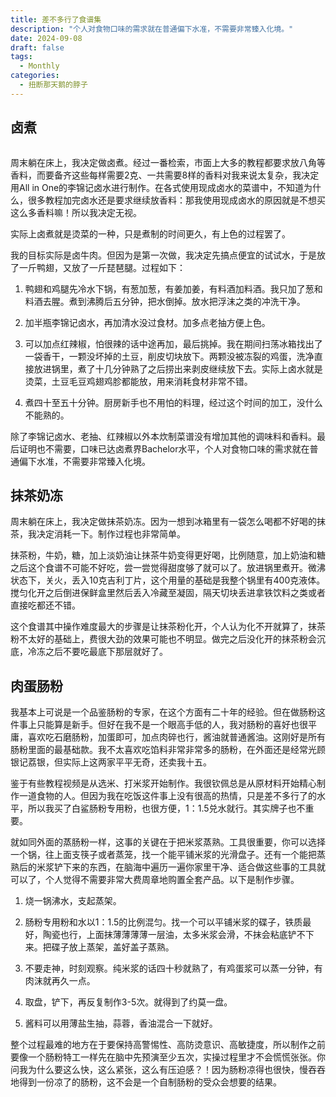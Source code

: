 ```yaml
---
title: 差不多行了食谱集
description: "个人对食物口味的需求就在普通偏下水准，不需要非常臻入化境。"
date: 2024-09-08
draft: false
tags:
  - Monthly
categories:
  - 扭断那天鹅的脖子
---
```



## 卤煮

<img src="/卤煮.jpeg" alt="" class="float-img35">

周末躺在床上，我决定做卤煮。经过一番检索，市面上大多的教程都要求放八角等香料，而要备齐这些每样需要2克、一共需要8样的香料对我来说太复杂，我决定用All in One的李锦记卤水进行制作。在各式使用现成卤水的菜谱中，不知道为什么，很多教程加完卤水还是要求继续放香料：那我使用现成卤水的原因就是不想买这么多香料嘛！所以我决定无视。

实际上卤煮就是烫菜的一种，只是煮制的时间更久，有上色的过程罢了。

我的目标实际是卤牛肉。但因为是第一次做，我决定先搞点便宜的试试水，于是放了一斤鸭翅，又放了一斤琵琶腿。过程如下：

1. 鸭翅和鸡腿先冷水下锅，有葱加葱，有姜加姜，有料酒加料酒。我只加了葱和料酒去腥。煮到沸腾后五分钟，把水倒掉。放水把浮沫之类的冲洗干净。

2. 加半瓶李锦记卤水，再加清水没过食材。加多点老抽方便上色。

3. 可以加点红辣椒，怕很辣的话中途再加，最后挑掉。我在期间扫荡冰箱找出了一袋香干，一颗没坏掉的土豆，削皮切块放下。两颗没被冻裂的鸡蛋，洗净直接放进锅里，煮了十几分钟熟了之后捞出来剥皮继续放下去。实际上卤水就是烫菜，土豆毛豆鸡翅鸡胗都能放，用来消耗食材非常不错。

4. 煮四十至五十分钟。厨房新手也不用怕的料理，经过这个时间的加工，没什么不能熟的。

除了李锦记卤水、老抽、红辣椒以外本炊制菜谱没有增加其他的调味料和香料。最后证明也不需要，口味已达卤煮界Bachelor水平，个人对食物口味的需求就在普通偏下水准，不需要非常臻入化境。

## 抹茶奶冻

周末躺在床上，我决定做抹茶奶冻。因为一想到冰箱里有一袋怎么喝都不好喝的抹茶，我决定消耗一下。制作过程也非常简单。

抹茶粉，牛奶，糖，加上淡奶油让抹茶牛奶变得更好喝，比例随意，加上奶油和糖之后这个食谱不可能不好吃，尝一尝觉得甜度够了就可以了。放进锅里煮开。微沸状态下，关火，丢入10克吉利丁片，这个用量的基础是我整个锅里有400克液体。搅匀化开之后倒进保鲜盒里然后丢入冷藏至凝固，隔天切块丢进拿铁饮料之类或者直接吃都还不错。

这个食谱其中操作难度最大的步骤是让抹茶粉化开，个人认为化不开就算了，抹茶粉不太好的基础上，费很大劲的效果可能也不明显。做完之后没化开的抹茶粉会沉底，冷冻之后不要吃最底下那层就好了。

## 肉蛋肠粉

我基本上可说是一个品鉴肠粉的专家，在这个方面有二十年的经验。但在做肠粉这件事上只能算是新手。但好在我不是一个眼高手低的人，我对肠粉的喜好也很平庸，喜欢吃石磨肠粉，加蛋即可，加点肉碎也行，酱油就普通酱油。这刚好是所有肠粉里面的最基础款。我不太喜欢吃馅料非常非常多的肠粉，在外面还是经常光顾银记荔银，但实际上这两家平平无奇，还卖我十五。

鉴于有些教程视频是从选米、打米浆开始制作。我很钦佩总是从原材料开始精心制作一道食物的人。但因为我在吃饭这件事上没有很高的热情，只是差不多行了的水平，所以我买了白鲨肠粉专用粉，也很方便，1：1.5兑水就行。其实牌子也不重要。

就如同外面的蒸肠粉一样，这事的关键在于把米浆蒸熟。工具很重要，你可以选择一个锅，往上面支筷子或者蒸笼，找一个能平铺米浆的光滑盘子。还有一个能把蒸熟后的米浆铲下来的东西，在脑海中遍历一遍你家里干净、适合做这些事的工具就可以了，个人觉得不需要非常大费周章地购置全套产品。以下是制作步骤。

1. 烧一锅沸水，支起蒸架。

2. 肠粉专用粉和水以1：1.5的比例混匀。找一个可以平铺米浆的碟子，铁质最好，陶瓷也行，上面抹薄薄薄薄一层油，太多米浆会滑，不抹会粘底铲不下来。把碟子放上蒸架，盖好盖子蒸熟。

3. 不要走神，时刻观察。纯米浆的话四十秒就熟了，有鸡蛋浆可以蒸一分钟，有肉沫就再久一点。

4. 取盘，铲下，再反复制作3-5次。就得到了约莫一盘。

5. 酱料可以用薄盐生抽，蒜蓉，香油混合一下就好。

整个过程最难的地方在于要保持高警惕性、高防烫意识、高敏捷度，所以制作之前要像一个肠粉特工一样先在脑中先预演至少五次，实操过程里才不会慌慌张张。你问我为什么要这么快，这么紧张，这么有压迫感？！因为肠粉凉得也很快，慢吞吞地得到一份凉了的肠粉，这不会是一个自制肠粉的受众会想要的结果。
